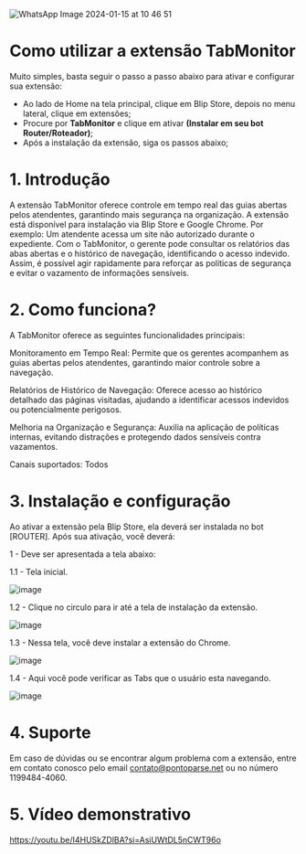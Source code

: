 ![WhatsApp Image 2024-01-15 at 10 46 51](https://github.com/Wilkor/doc-plugin-fura-fila/assets/34819624/acaf6e2b-c51c-435d-ae54-becbc8fe0b47)



# Como utilizar a extensão TabMonitor

Muito simples, basta seguir o passo a passo abaixo para ativar e configurar sua extensão:

 - Ao lado de Home na tela principal, clique em Blip Store, depois no menu lateral, clique em extensões;
 - Procure por **TabMonitor** e clique em ativar **(Instalar em seu bot Router/Roteador)**;
 - Após a instalação da extensão, siga os passos abaixo;


# 1. Introdução

A extensão  TabMonitor oferece controle em tempo real das guias abertas pelos atendentes, garantindo mais segurança na organização. A extensão está disponível para instalação via Blip Store e Google Chrome.
Por exemplo: Um atendente acessa um site não autorizado durante o expediente. Com o TabMonitor, o gerente pode consultar os relatórios das abas abertas e o histórico de navegação, identificando o acesso indevido. Assim, é possível agir rapidamente para reforçar as políticas de segurança e evitar o vazamento de informações sensíveis.


# 2. Como funciona?
   
A TabMonitor oferece as seguintes funcionalidades principais:

Monitoramento em Tempo Real: Permite que os gerentes acompanhem as guias abertas pelos atendentes, garantindo maior controle sobre a navegação.

Relatórios de Histórico de Navegação: Oferece acesso ao histórico detalhado das páginas visitadas, ajudando a identificar acessos indevidos ou potencialmente perigosos.

Melhoria na Organização e Segurança: Auxilia na aplicação de políticas internas, evitando distrações e protegendo dados sensíveis contra vazamentos.

Canais suportados: Todos

# 3. Instalação e configuração
   
Ao ativar a extensão pela Blip Store, ela deverá ser instalada no bot [ROUTER]. Após sua ativação, você deverá:

1 - Deve ser apresentada a tela abaixo:

1.1 - Tela inicial.

![image](https://github.com/user-attachments/assets/bca899a7-45b5-48dd-87a8-c88668f0185a)

1.2 - Clique no circulo para ir até a tela de instalação da extensão.

![image](https://github.com/user-attachments/assets/c04ae88d-b711-4f82-8439-567c63ee724e)

1.3 - Nessa tela, você deve instalar a extensão do Chrome.

![image](https://github.com/user-attachments/assets/13e74599-3d45-436e-b4f7-fec63200d3c5)

1.4 - Aqui você pode verificar as Tabs que o usuário esta navegando.

![image](https://github.com/user-attachments/assets/e27a3361-6221-4c59-9473-f5ff9e1d044c)


# 4. Suporte 

Em caso de dúvidas ou se encontrar algum problema com a extensão, entre em contato conosco pelo email contato@pontoparse.net ou no número 1199484-4060. 

# 5. Vídeo demonstrativo
 https://youtu.be/I4HUSkZDlBA?si=AsiUWtDL5nCWT96o
